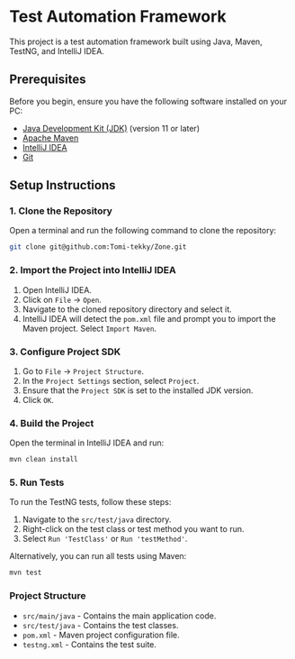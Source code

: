 # Test Automation Framework

This project is a test automation framework built using Java, Maven, TestNG, and IntelliJ IDEA.

## Prerequisites

Before you begin, ensure you have the following software installed on your PC:

- [Java Development Kit (JDK)](https://www.oracle.com/java/technologies/javase-jdk11-downloads.html) (version 11 or later)
- [Apache Maven](https://maven.apache.org/install.html)
- [IntelliJ IDEA](https://www.jetbrains.com/idea/download/)
- [Git](https://git-scm.com/downloads)

## Setup Instructions

### 1. Clone the Repository

Open a terminal and run the following command to clone the repository:

```sh
git clone git@github.com:Tomi-tekky/Zone.git
```

### 2. Import the Project into IntelliJ IDEA

1. Open IntelliJ IDEA.
2. Click on `File` -> `Open`.
3. Navigate to the cloned repository directory and select it.
4. IntelliJ IDEA will detect the `pom.xml` file and prompt you to import the Maven project. Select `Import Maven`.

### 3. Configure Project SDK

1. Go to `File` -> `Project Structure`.
2. In the `Project Settings` section, select `Project`.
3. Ensure that the `Project SDK` is set to the installed JDK version.
4. Click `OK`.

### 4. Build the Project

Open the terminal in IntelliJ IDEA and run:

```sh
mvn clean install
```

### 5. Run Tests

To run the TestNG tests, follow these steps:

1. Navigate to the `src/test/java` directory.
2. Right-click on the test class or test method you want to run.
3. Select `Run 'TestClass'` or `Run 'testMethod'`.

Alternatively, you can run all tests using Maven:

```sh
mvn test
```

### Project Structure

- `src/main/java` - Contains the main application code.
- `src/test/java` - Contains the test classes.
- `pom.xml` - Maven project configuration file.
- `testng.xml` - Contains the test suite.
